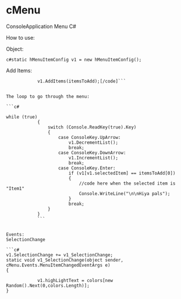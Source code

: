 # cMenu
ConsoleApplication Menu C#


How to use:

Object: 

```c#static hMenuItemConfig v1 = new hMenuItemConfig();```

Add Items:

```C#[code]string[] itemsToAdd = {"Item1", "Item2", "Item3","Item4" };
            v1.AddItems(itemsToAdd);[/code]```


The loop to go through the menu:

```c#

while (true)
            {
                switch (Console.ReadKey(true).Key)
                {
                    case ConsoleKey.UpArrow:
                        v1.DecrementList();
                        break;
                    case ConsoleKey.DownArrow:
                        v1.IncrementList();
                        break;
                    case ConsoleKey.Enter:
                        if (v1[v1.selectedItem] == itemsToAdd[0])
                        {
                            //code here when the selected item is "Item1"
                            Console.WriteLine("\n\nHiya pals");
                        }
                        break;
                }
            }
            ```
            
            
Events:
SelectionChange

```c#
v1.SelectionChange += v1_SelectionChange;
static void v1_SelectionChange(object sender, cMenu.Events.MenuItemChangedEventArgs e)
{
           
            v1.highLightText = colors[new Random().Next(0,colors.Length)];
}
```
